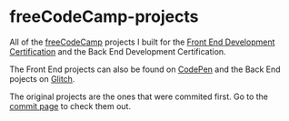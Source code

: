# freeCodeCamp-projects
All of the [freeCodeCamp](https://www.freecodecamp.org/portfolio/jarikmarwede) projects I built for the [Front End Development Certification](https://www.freecodecamp.org/certification/jarikmarwede/legacy-front-end) and the Back End Development Certification.

The Front End projects can also be found on [CodePen](https://codepen.io/jarikmarwede) and the Back End pojects on [Glitch](https://glitch.com/@jarik-marwede).

The original projects are the ones that were commited first.
Go to the [commit page](https://github.com/jarikmarwede/freeCodeCamp-projects/commits/master) to check them out.
